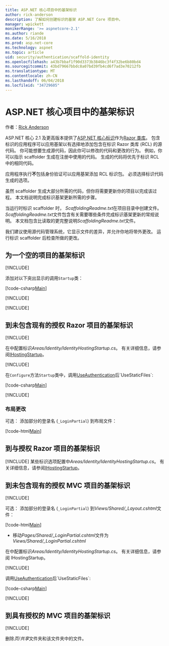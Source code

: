 ```yaml
---
title: ASP.NET 核心项目中的基架标识
author: rick-anderson
description: 了解如何创建标识的基架 ASP.NET Core 项目中。
manager: wpickett
monikerRange: '>= aspnetcore-2.1'
ms.author: riande
ms.date: 5/16/2018
ms.prod: asp.net-core
ms.technology: aspnet
ms.topic: article
uid: security/authentication/scaffold-identity
ms.openlocfilehash: a43b7bbaf1f90d3373b3846bc3f4f32be6b80bd4
ms.sourcegitcommit: 43bd79667bbdc8a07bd39fb4cd6f7ad3e70212fb
ms.translationtype: MT
ms.contentlocale: zh-CN
ms.lasthandoff: 06/04/2018
ms.locfileid: "34729605"
---
```

# <a name="scaffold-identity-in-aspnet-core-projects"></a>ASP.NET 核心项目中的基架标识

作者：[Rick Anderson](https://twitter.com/RickAndMSFT)

ASP.NET 核心 2.1 及更高版本提供了[ASP.NET 核心标识](xref:security/authentication/identity)作为[Razor 类库](xref:mvc/razor-pages/ui-class)。 包含标识的应用程序可以应用基架以有选择地添加包含在标识 Razor 类库 (RCL) 的源代码。 你可能想要生成源代码，因此你可以修改的代码和更改的行为。 例如，你可以指示 scaffolder 生成在注册中使用的代码。 生成的代码将优先于标识 RCL 中的相同代码。

应用程序执行**不**包括身份验证可以应用基架添加 RCL 标识包。 必须选择标识代码生成的选项。

虽然 scaffolder 生成大部分所需的代码，但你将需要更新你的项目以完成该过程。 本文档说明完成标识基架更新所需的步骤。

当运行时标识 scaffolder 时， *ScaffoldingReadme.txt*在项目目录中创建文件。 *ScaffoldingReadme.txt*文件包含有关需要哪些条件完成标识基架更新的常规说明。 本文档包含比读取的更完整说明*ScaffoldingReadme.txt*文件。

我们建议使用源代码管理系统，它显示文件的差异，并允许你地将带外更改。 运行标识 scaffolder 后检查所做的更改。

## <a name="scaffold-identity-into-an-empty-project"></a>为一个空的项目的基架标识

[!INCLUDE[](~/includes/scaffold-identity/id-scaffold-dlg.md)]

添加对以下突出显示的调用`Startup`类：

[!code-csharp[Main](scaffold-identity/sample/StartupEmpty.cs?name=snippet1&highlight=5,20-23)]

[!INCLUDE[](~/includes/scaffold-identity/hsts.md)]

[!INCLUDE[](~/includes/scaffold-identity/migrations.md)]

## <a name="scaffold-identity-into-a-razor-project-without-existing-authorization"></a>到未包含现有的授权 Razor 项目的基架标识

<!--
set projNam=RPnoAuth
set projType=razor
set version=2.1.0

dotnet new %projType% -o %projNam%
cd %projNam%
dotnet add package Microsoft.VisualStudio.Web.CodeGeneration.Design -v %version%
dotnet restore
dotnet aspnet-codegenerator identity --useDefaultUI
dotnet ef migrations add CreateIdentitySchema
dotnet ef database update
-->

[!INCLUDE[](~/includes/scaffold-identity/id-scaffold-dlg.md)]

在中配置标识*Areas/Identity/IdentityHostingStartup.cs*。 有关详细信息，请参阅[IHostingStartup](xref:fundamentals/configuration/platform-specific-configuration)。

[!INCLUDE[](~/includes/scaffold-identity/migrations.md)]

在`Configure`方法`Startup`类中，调用[UseAuthentication](https://docs.microsoft.com/en-us/dotnet/api/microsoft.aspnetcore.builder.authappbuilderextensions.useauthentication?view=aspnetcore-2.0#Microsoft_AspNetCore_Builder_AuthAppBuilderExtensions_UseAuthentication_Microsoft_AspNetCore_Builder_IApplicationBuilder_)后`UseStaticFiles`:

[!code-csharp[Main](scaffold-identity/sample/StartupRPnoAuth.cs?name=snippet1&highlight=29)]

[!INCLUDE[](~/includes/scaffold-identity/hsts.md)]

### <a name="layout-changes"></a>布局更改

可选： 添加部分的登录名 (`_LoginPartial`) 到布局文件：

[!code-html[Main](scaffold-identity/sample/_Layout.cshtml?highlight=37)]

## <a name="scaffold-identity-into-a-razor-project-with-authorization"></a>到与授权 Razor 项目的基架标识

<!--
Use >=2.1: dotnet new webapp -au Individual -o RPauth
Use = 2.0: dotnet new razor -au Individual -o RPauth
cd RPauth
dotnet add package Microsoft.VisualStudio.Web.CodeGeneration.Design --version 2.1.0
dotnet restore
dotnet aspnet-codegenerator identity -dc RPauth.Data.ApplicationDbContext --files Account.Register
-->

[!INCLUDE[](~/includes/scaffold-identity/id-scaffold-dlg-auth.md)]
某些标识选项配置中*Areas/Identity/IdentityHostingStartup.cs*。 有关详细信息，请参阅[IHostingStartup](xref:fundamentals/configuration/platform-specific-configuration)。

## <a name="scaffold-identity-into-an-mvc-project-without-existing-authorization"></a>到未包含现有的授权 MVC 项目的基架标识

<!--
set projNam=MvcNoAuth
set projType=mvc
set version=2.1.0

dotnet new %projType% -o %projNam%
cd %projNam%
dotnet add package Microsoft.VisualStudio.Web.CodeGeneration.Design -v %version%
dotnet restore
dotnet aspnet-codegenerator identity --useDefaultUI
dotnet ef migrations add CreateIdentitySchema
dotnet ef database update
-->

[!INCLUDE[](~/includes/scaffold-identity/id-scaffold-dlg.md)]

可选： 添加部分的登录名 (`_LoginPartial`) 到*Views/Shared/_Layout.cshtml*文件：

[!code-html[Main](scaffold-identity/sample/_LayoutMvc.cshtml?highlight=37)]

* 移动*Pages/Shared/_LoginPartial.cshtml*文件为*Views/Shared/_LoginPartial.cshtml*

在中配置标识*Areas/Identity/IdentityHostingStartup.cs*。 有关详细信息，请参阅 IHostingStartup。

[!INCLUDE[](~/includes/scaffold-identity/migrations.md)]

调用[UseAuthentication](https://docs.microsoft.com/en-us/dotnet/api/microsoft.aspnetcore.builder.authappbuilderextensions.useauthentication?view=aspnetcore-2.0#Microsoft_AspNetCore_Builder_AuthAppBuilderExtensions_UseAuthentication_Microsoft_AspNetCore_Builder_IApplicationBuilder_)后`UseStaticFiles`:

[!code-csharp[Main](scaffold-identity/sample/StartupMvcNoAuth.cs?name=snippet1&highlight=23)]

[!INCLUDE[](~/includes/scaffold-identity/hsts.md)]

## <a name="scaffold-identity-into-an-mvc-project-with-authorization"></a>到具有授权的 MVC 项目的基架标识

<!--
dotnet new mvc -au Individual -o MvcAuth
cd MvcAuth
dotnet add package Microsoft.VisualStudio.Web.CodeGeneration.Design --version 2.1.0
dotnet restore
dotnet aspnet-codegenerator identity -dc MvcAuth.Data.ApplicationDbContext --files Account.Register
-->

[!INCLUDE[](~/includes/scaffold-identity/id-scaffold-dlg-auth.md)]

删除*页/共享*文件夹和该文件夹中的文件。
